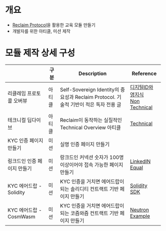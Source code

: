 # 개요

* [Reclaim Protocol](https://www.reclaimprotocol.org/)을 활용한 교육 모듈 만들기
* 개발자를 위한 아티클, 미션 제작

# 모듈 제작 상세 구성

|  | 구분 | Description | Reference |
| --- | --- | ----------- | --------- |
| 리클레임 프로토콜 오버뷰 | 아티클 | Self-Sovereign Identity의 중요성과 Reclaim Protocol. 기술적 기반이 적은 독자 전용 글 | [디지털ID와 영지식](https://ludium.world/participation/d15fa191-fc3d-4e85-84b0-d30265e779b9/8a5531c9-992f-4ace-b4fd-abf1de170931/article/95ca81f5-a4f2-44dc-b6d1-38ebc560b024)<br>[Non Technical](https://blog.reclaimprotocol.org/posts/what-is-reclaimprotocol/) |
| 테크니컬 딥다이브 | 아티클 | Reclaim이 동작하는 실질적인 Technical Overview 아티클 | [Technical](https://drive.google.com/file/d/1wmfdtIGPaN9uJBI1DHqN903tP9c_aTG2/view?usp=sharing) |
| KYC 인증 페이지 만들기 | 미션 | 실명 인증 페이지 만들기 |  |
| 링크드인 인증 페이지 만들기 | 미션 | 랑크드인 커넥션 숫자가 100명 이상이어야 접속 가능한 페이지 만들기 | [LinkedIN Equal](https://dev.reclaimprotocol.org/explore) |
| KYC 에어드랍 - Solidity | 미션 | KYC 인증을 거치면 에어드랍이 되는 솔리디티 컨트랙트 기반 페이지 만들기 | [Solidity SDK](https://github.com/reclaimprotocol/demo-solidity-sdk) |
| KYC 에어드랍 - CosmWasm | 미션 | KYC 인증을 거치면 에어드랍이 되는 코즘와즘 컨트랙트 기반 페이지 만들기 | [Neutron Example](https://docs.reclaimprotocol.org/cosmos/neutron) |

